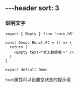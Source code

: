 ---header
sort: 3
---

### 说明文字

```tsx
import { Empty } from 'corn-h5'

const Demo: React.FC = () => {
  return (
    <Empty text="暂无数据哦～" />
  )
}

export default Demo
```
`text`属性可以设置空状态的提示语
